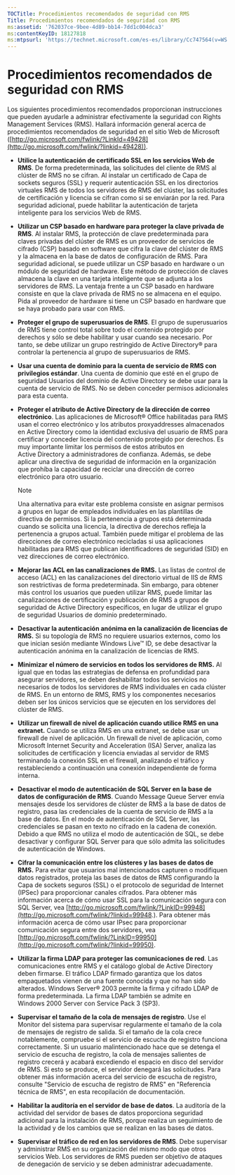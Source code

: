 ```yaml
---
TOCTitle: Procedimientos recomendados de seguridad con RMS
Title: Procedimientos recomendados de seguridad con RMS
ms:assetid: '762037ce-9bee-4d89-bb14-7dd1c004dca3'
ms:contentKeyID: 18127818
ms:mtpsurl: 'https://technet.microsoft.com/es-es/library/Cc747564(v=WS.10)'
---
```


Procedimientos recomendados de seguridad con RMS
================================================

Los siguientes procedimientos recomendados proporcionan instrucciones que pueden ayudarle a administrar efectivamente la seguridad con Rights Management Services (RMS). Hallará información general acerca de procedimientos recomendados de seguridad en el sitio Web de Microsoft ([http://go.microsoft.com/fwlink/?LinkId=49428](http://go.microsoft.com/fwlink/?linkid=49428)).

-   **Utilice la autenticación de certificado SSL en los servicios Web de RMS**. De forma predeterminada, las solicitudes del cliente de RMS al clúster de RMS no se cifran. Al instalar un certificado de Capa de sockets seguros (SSL) y requerir autenticación SSL en los directorios virtuales RMS de todos los servidores de RMS del clúster, las solicitudes de certificación y licencia se cifran como si se enviarán por la red. Para seguridad adicional, puede habilitar la autenticación de tarjeta inteligente para los servicios Web de RMS.
-   **Utilizar un CSP basado en hardware para proteger la clave privada de RMS**. Al instalar RMS, la protección de clave predeterminada para claves privadas del clúster de RMS es un proveedor de servicios de cifrado (CSP) basado en software que cifra la clave del clúster de RMS y la almacena en la base de datos de configuración de RMS. Para seguridad adicional, se puede utilizar un CSP basado en hardware o un módulo de seguridad de hardware. Este método de protección de claves almacena la clave en una tarjeta inteligente que se adjunta a los servidores de RMS. La ventaja frente a un CSP basado en hardware consiste en que la clave privada de RMS no se almacena en el equipo. Pida al proveedor de hardware si tiene un CSP basado en hardware que se haya probado para usar con RMS.
-   **Proteger el grupo de superusuarios de RMS**. El grupo de superusuarios de RMS tiene control total sobre todo el contenido protegido por derechos y sólo se debe habilitar y usar cuando sea necesario. Por tanto, se debe utilizar un grupo restringido de Active Directory® para controlar la pertenencia al grupo de superusuarios de RMS.
-   **Usar una cuenta de dominio para la cuenta de servicio de RMS con privilegios estándar**. Una cuenta de dominio que esté en el grupo de seguridad Usuarios del dominio de Active Directory se debe usar para la cuenta de servicio de RMS. No se deben conceder permisos adicionales para esta cuenta.
-   **Proteger el atributo de Active Directory de la dirección de correo electrónico**. Las aplicaciones de Microsoft® Office habilitadas para RMS usan el correo electrónico y los atributos proxyaddresses almacenados en Active Directory como la identidad exclusiva del usuario de RMS para certificar y conceder licencia del contenido protegido por derechos. Es muy importante limitar los permisos de estos atributos en Active Directory a administradores de confianza. Además, se debe aplicar una directiva de seguridad de información en la organización que prohíba la capacidad de reciclar una dirección de correo electrónico para otro usuario.
    > [!NOTE]
    > Una alternativa para evitar este problema consiste en asignar permisos a grupos en lugar de empleados individuales en las plantillas de directiva de permisos. Si la pertenencia a grupos está determinada cuando se solicita una licencia, la directiva de derechos refleja la pertenencia a grupos actual. También puede mitigar el problema de las direcciones de correo electrónico recicladas si usa aplicaciones habilitadas para RMS que publican identificadores de seguridad (SID) en vez direcciones de correo electrónico. 

-   **Mejorar las ACL en las canalizaciones de RMS.** Las listas de control de acceso (ACL) en las canalizaciones del directorio virtual de IIS de RMS son restrictivas de forma predeterminada. Sin embargo, para obtener más control los usuarios que pueden utilizar RMS, puede limitar las canalizaciones de certificación y publicación de RMS a grupos de seguridad de Active Directory específicos, en lugar de utilizar el grupo de seguridad Usuarios de dominio predeterminado.
-   **Desactivar la autenticación anónima en la canalización de licencias de RMS.** Si su topología de RMS no requiere usuarios externos, como los que inician sesión mediante Windows Live™ ID, se debe desactivar la autenticación anónima en la canalización de licencias de RMS.
-   **Minimizar el número de servicios en todos los servidores de RMS.** Al igual que en todas las estrategias de defensa en profundidad para asegurar servidores, se deben deshabilitar todos los servicios no necesarios de todos los servidores de RMS individuales en cada clúster de RMS. En un entorno de RMS, RMS y los componentes necesarios deben ser los únicos servicios que se ejecuten en los servidores del clúster de RMS.
-   **Utilizar un firewall de nivel de aplicación cuando utilice RMS en una extranet.** Cuando se utiliza RMS en una extranet, se debe usar un firewall de nivel de aplicación. Un firewall de nivel de aplicación, como Microsoft Internet Security and Acceleration (ISA) Server, analiza las solicitudes de certificación y licencia enviadas al servidor de RMS terminando la conexión SSL en el firewall, analizando el tráfico y restableciendo a continuación una conexión independiente de forma interna.
-   **Desactivar el modo de autenticación de SQL Server en la base de datos de configuración de RMS**. Cuando Message Queue Server envía mensajes desde los servidores de clúster de RMS a la base de datos de registro, pasa las credenciales de la cuenta de servicio de RMS a la base de datos. En el modo de autenticación de SQL Server, las credenciales se pasan en texto no cifrado en la cadena de conexión. Debido a que RMS no utiliza el modo de autenticación de SQL, se debe desactivar y configurar SQL Server para que sólo admita las solicitudes de autenticación de Windows.
-   **Cifrar la comunicación entre los clústeres y las bases de datos de RMS.** Para evitar que usuarios mal intencionados capturen o modifiquen datos registrados, proteja las bases de datos de RMS configurando la Capa de sockets seguros (SSL) o el protocolo de seguridad de Internet (IPSec) para proporcionar canales cifrados. Para obtener más información acerca de cómo usar SSL para la comunicación segura con SQL Server, vea [http://go.microsoft.com/fwlink/?LinkID=99948](http://go.microsoft.com/fwlink/?linkid=99948.). Para obtener más información acerca de cómo usar IPsec para proporcionar comunicación segura entre dos servidores, vea [http://go.microsoft.com/fwlink/?LinkID=99950](http://go.microsoft.com/fwlink/?linkid=99950).
-   **Utilizar la firma LDAP para proteger las comunicaciones de red**. Las comunicaciones entre RMS y el catálogo global de Active Directory deben firmarse. El tráfico LDAP firmado garantiza que los datos empaquetados vienen de una fuente conocida y que no han sido alterados. Windows Server® 2003 permite la firma y cifrado LDAP de forma predeterminada. La firma LDAP también se admite en Windows 2000 Server con Service Pack 3 (SP3).
-   **Supervisar el tamaño de la cola de mensajes de registro**. Use el Monitor del sistema para supervisar regularmente el tamaño de la cola de mensajes de registro de salida. Si el tamaño de la cola crece notablemente, compruebe si el servicio de escucha de registro funciona correctamente. Si un usuario malintencionado hace que se detenga el servicio de escucha de registro, la cola de mensajes salientes de registro crecerá y acabará excediendo el espacio en disco del servidor de RMS. Si esto se produce, el servidor denegará las solicitudes. Para obtener más información acerca del servicio de escucha de registro, consulte "Servicio de escucha de registro de RMS" en "Referencia técnica de RMS", en esta recopilación de documentación.
-   **Habilitar la auditoría en el servidor de base de datos**. La auditoría de la actividad del servidor de bases de datos proporciona seguridad adicional para la instalación de RMS, porque realiza un seguimiento de la actividad y de los cambios que se realizan en las bases de datos.
-   **Supervisar el tráfico de red en los servidores de RMS**. Debe supervisar y administrar RMS en su organización del mismo modo que otros servicios Web. Los servidores de RMS pueden ser objetivo de ataques de denegación de servicio y se deben administrar adecuadamente.
